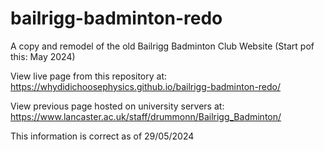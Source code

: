 # bailrigg-badminton-redo
A copy and remodel of the old Bailrigg Badminton Club Website (Start pof this: May 2024)

View live page from this repository at:
https://whydidichoosephysics.github.io/bailrigg-badminton-redo/

View previous page hosted on university servers at:
https://www.lancaster.ac.uk/staff/drummonn/Bailrigg_Badminton/

This information is correct as of 29/05/2024
